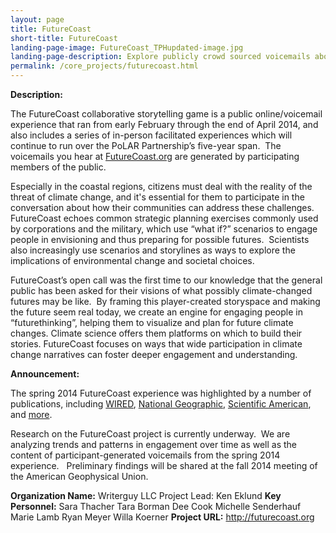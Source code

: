 ```yaml
---
layout: page
title: FutureCoast
short-title: FutureCoast
landing-page-image: FutureCoast_TPHupdated-image.jpg
landing-page-description: Explore publicly crowd sourced voicemails about possible climate changed futures in this collaborative storytelling experience.
permalink: /core_projects/futurecoast.html
---
```


**Description:**

The FutureCoast collaborative storytelling game is a public
online/voicemail experience that ran from early February through the end
of April 2014, and also includes a series of in-person facilitated
experiences which will continue to run over the PoLAR Partnership’s
five-year span.  The voicemails you hear at
[FutureCoast.org](http://futurecoast.org) are generated by participating
members of the public.

Especially in the coastal regions, citizens must deal with the reality
of the threat of climate change, and it's essential for them to
participate in the conversation about how their communities can address
these challenges. FutureCoast echoes common strategic planning exercises
commonly used by corporations and the military, which use “what if?”
scenarios to engage people in envisioning and thus preparing for
possible futures.  Scientists also increasingly use scenarios and
storylines as ways to explore the implications of environmental change
and societal choices.

FutureCoast’s open call was the first time to our knowledge that the
general public has been asked for their visions of what possibly
climate-changed futures may be like.  By framing this player-created
storyspace and making the future seem real today, we create an engine
for engaging people in “futurethinking”, helping them to visualize and
plan for future climate changes. Climate science offers them platforms
on which to build their stories. FutureCoast focuses on ways that wide
participation in climate change narratives can foster deeper engagement
and understanding.

**Announcement:**

The spring 2014 FutureCoast experience was highlighted by a number of
publications, including
[WIRED](http://www.wired.com/2014/02/futurecoast-climate-change/),
[National
Geographic](http://voices.nationalgeographic.com/2014/03/31/alternate-reality-game-eavesdrops-on-climate-changed-future/),
[Scientific
American](http://www.scientificamerican.com/article/new-climate-fiction-cli-fi-game-sends-players-clues-from-the-future/),
and [more](http://www.futurevoices.net/category/press/).  

Research on the FutureCoast project is currently underway.  We are
analyzing trends and patterns in engagement over time as well as the
content of participant-generated voicemails from the spring 2014
experience.   Preliminary findings will be shared at the fall 2014
meeting of the American Geophysical Union.

**Organization Name:** Writerguy LLC Project Lead: Ken Eklund **Key
Personnel:** Sara Thacher Tara Borman Dee Cook Michelle Senderhauf Marie
Lamb Ryan Meyer Willa Koerner **Project URL:** http://futurecoast.org
